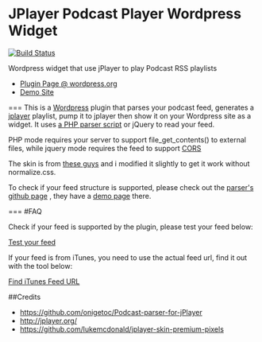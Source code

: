 JPlayer Podcast Player Wordpress Widget
=====

[![Build Status](https://travis-ci.org/ycfreeman/jplayer-podcast-wordpress-widget.svg?branch=master)](https://travis-ci.org/ycfreeman/jplayer-podcast-wordpress-widget)

Wordpress widget that use jPlayer to play Podcast RSS playlists

* [Plugin Page @ wordpress.org](https://wordpress.org/plugins/podcast-player-widget/)
* [Demo Site](http://demo.ycfreeman.com)

===
This is a [Wordpress](https://wordpress.org/) plugin that parses your podcast feed, generates a [jplayer](http://jplayer.org/) playlist, pump it to jplayer then show it on your Wordpress site as a widget. It uses [a PHP parser script](https://github.com/onigetoc/Podcast-parser-for-jPlayer) or jQuery to read your feed.

PHP mode requires your server to support file_get_contents() to external files, while jquery mode requires the feed to support [CORS](https://en.wikipedia.org/wiki/Cross-origin_resource_sharing)

The skin is from [these guys](https://github.com/lukemcdonald/jplayer-skin-premium-pixels) and i modified it slightly to get it work without normalize.css.

To check if your feed structure is supported, please check out the [parser's github page](https://github.com/onigetoc/Podcast-parser-for-jPlayer) , they have a [demo page](http://scripts.toolurl.com/audio/Podcast-parser-for-jPlayer/demo.html) there.

===
#FAQ

Check if your feed is supported by the plugin, please test your feed below:

[Test your feed](http://scripts.toolurl.com/audio/Podcast-parser-for-jPlayer/demo.html)


If your feed is from iTunes, you need to use the actual feed url, find it out with the tool below:

[Find iTunes Feed URL](http://jsfiddle.net/onigetoc/2mb5C/show/)

##Credits
* https://github.com/onigetoc/Podcast-parser-for-jPlayer
* http://jplayer.org/
* https://github.com/lukemcdonald/jplayer-skin-premium-pixels

